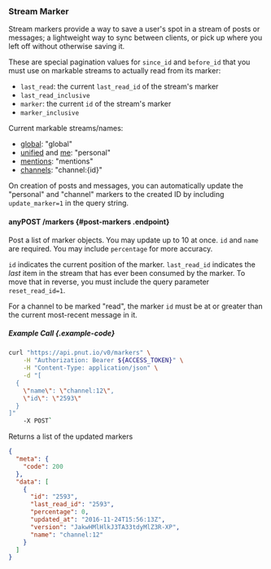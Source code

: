 ### Stream Marker

Stream markers provide a way to save a user's spot in a stream of posts or messages; a lightweight way to sync between clients, or pick up where you left off without otherwise saving it.
    
These are special pagination values for `since_id` and `before_id` that you must use on markable streams to actually read from its marker:
    
* `last_read`: the current `last_read_id` of the stream's marker
* `last_read_inclusive`
* `marker`: the current `id` of the stream's marker
* `marker_inclusive`
    
Current markable streams/names:

* [global](posts/streams#get-posts-streams-global): "global"
* [unified](posts/streams#get-posts-streams-unified) and [me](posts/streams#get-posts-streams-me): "personal"
* [mentions](posts/streams#get-users-id-mentions): "mentions"
* [channels](channels/lookup#get-channels-id): "channel:{id}"
    
On creation of posts and messages, you can automatically update the "personal" and "channel" markers to the created ID by including `update_marker=1` in the query string.
    
    
#### <span class="endpoint-meta"><i class="fa fa-lock" aria-hidden="true"></i> any</span><span class="method method-post">POST</span> /markers [<i class="fa fa-paragraph" aria-hidden="true"></i>](#post-markers) {#post-markers .endpoint}

Post a list of marker objects. You may update up to 10 at once. `id` and `name` are required. You may include `percentage` for more accuracy.
    
`id` indicates the current position of the marker. `last_read_id` indicates the *last* item in the stream that has ever been consumed by the marker. To move that in reverse, you must include the query parameter `reset_read_id=1`.
    
For a channel to be marked "read", the marker `id` must be at or greater than the current most-recent message in it.
    
##### Example Call {.example-code}
        
```bash
curl "https://api.pnut.io/v0/markers" \
    -H "Authorization: Bearer ${ACCESS_TOKEN}" \
    -H "Content-Type: application/json" \
    -d "[
  {
    \"name\": \"channel:12\",
    \"id\": \"2593\"
  }
]"
    -X POST`
```
    
Returns a list of the updated markers
        
```json
{
  "meta": {
    "code": 200
  },
  "data": [
    {
      "id": "2593",
      "last_read_id": "2593",
      "percentage": 0,
      "updated_at": "2016-11-24T15:56:13Z",
      "version": "JakwHMlHlkJ3TA33tdyMlZ3R-XP",
      "name": "channel:12"
    }
  ]
}
```